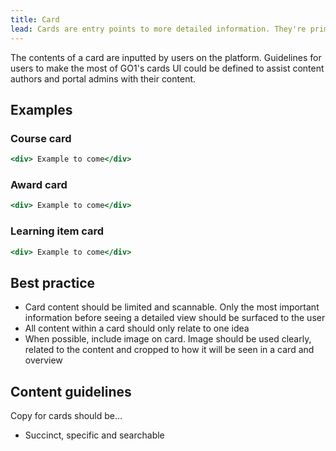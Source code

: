 ```yaml
---
title: Card
lead: Cards are entry points to more detailed information. They're primarily used as a means to display short scannable information to users to help them decide if the card's content is suited to their needs.
---
```


The contents of a card are inputted by users on the platform. Guidelines for users to make the most of GO1's cards UI could be defined to assist content authors and portal admins with their content.

## Examples

### Course card

```.jsx
<div> Example to come</div>
```

### Award card

```.jsx
<div> Example to come</div>
```

### Learning item card

```.jsx
<div> Example to come</div>
```

## Best practice

- Card content should be limited and scannable. Only the most important information before seeing a detailed view should be surfaced to the user
- All content within a card should only relate to one idea
- When possible, include image on card. Image should be used clearly, related to the content and cropped to how it will be seen in a card and overview

## Content guidelines

Copy for cards should be...

- Succinct, specific and searchable